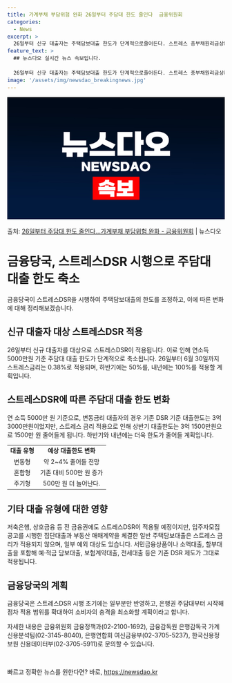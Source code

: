 ```yaml
---
title: 가계부채 부담위험 완화 26일부터 주담대 한도 줄인다  금융위원회
categories:
  - News
excerpt: >
  26일부터 신규 대출자는 주택담보대출 한도가 단계적으로줄어든다. 스트레스 총부채원리금상환비율(DSR)제도가 …
feature_text: >
  ## 뉴스다오 실시간 뉴스 속보입니다.

  26일부터 신규 대출자는 주택담보대출 한도가 단계적으로줄어든다. 스트레스 총부채원리금상환비율(DSR)제도가 …
image: '/assets/img/newsdao_breakingnews.jpg'
---
```


![뉴스다오 속보](/assets/img/newsdao_breakingnews.jpg)

<p>출처: <a href="https://newsdao.kr/3232" rel="dofollow">26일부터 주담대 한도 줄인다…가계부채 부담위험 완화 - 금융위원회</a> | 뉴스다오</p>

<h1>금융당국, 스트레스DSR 시행으로 주담대 대출 한도 축소</h1>
<p data-ke-size="size16">금융당국이 스트레스DSR을 시행하여 주택담보대출의 한도를 조정하고, 이에 따른 변화에 대해 정리해보겠습니다.</p>

<h2 data-ke-size="size26">신규 대출자 대상 스트레스DSR 적용</h2>
<p data-ke-size="size16">26일부터 신규 대출자를 대상으로 스트레스DSR이 적용됩니다. 이로 인해 연소득 5000만원 기준 주담대 대출 한도가 단계적으로 축소됩니다. 26일부터 6월 30일까지 스트레스금리는 0.38%로 적용되며, 하반기에는 50%를, 내년에는 100%를 적용할 계획입니다.</p>

<h2 data-ke-size="size26">스트레스DSR에 따른 주담대 대출 한도 변화</h2>
<p data-ke-size="size16">연 소득 5000만 원 기준으로, 변동금리 대출자의 경우 기존 DSR 기준 대출한도는 3억 3000만원이었지만, 스트레스 금리 적용으로 인해 상반기 대출한도는 3억 1500만원으로 1500만 원 줄어들게 됩니다. 하반기와 내년에는 더욱 한도가 줄어들 계획입니다.</p>

<table style="width: 70%;">
<tbody>
<tr>
<td style="text-align: center; height: 17px;"><b>대출 유형</b></td>
<td style="text-align: center; height: 17px;"><b>예상 대출한도 변화</b></td>
</tr>
<tr>
<td style="text-align: center; height: 17px;">변동형</td>
<td style="text-align: center; height: 17px;">약 2~4% 줄어들 전망</td>
</tr>
<tr>
<td style="text-align: center; height: 17px;">혼합형</td>
<td style="text-align: center; height: 17px;">기존 대비 500만 원 증가</td>
</tr>
<tr>
<td style="text-align: center; height: 17px;">주기형</td>
<td style="text-align: center; height: 17px;">500만 원 더 늘어난다.</td>
</tr>
</tbody>
</table>

<h2 data-ke-size="size26">기타 대출 유형에 대한 영향</h2>
<p data-ke-size="size16">저축은행, 상호금융 등 전 금융권에도 스트레스DSR이 적용될 예정이지만, 입주자모집 공고를 시행한 집단대출과 부동산 매매계약을 체결한 일반 주택담보대출은 스트레스 금리가 적용되지 않으며, 일부 예외 대상도 있습니다. 서민금융상품이나 소액대출, 할부대출을 포함해 예·적금 담보대출, 보험계약대출, 전세대출 등은 기존 DSR 제도가 그대로 적용됩니다.</p>

<h2 data-ke-size="size26">금융당국의 계획</h2>
<p data-ke-size="size16">금융당국은 스트레스DSR 시행 초기에는 일부분만 반영하고, 은행권 주담대부터 시작해 점차 적용 범위를 확대하여 소비자의 충격을 최소화할 계획이라고 합니다.</p>
<p data-ke-size="size16">자세한 내용은 금융위원회 금융정책과(02-2100-1692), 금융감독원 은행감독국 가계신용분석팀(02-3145-8040), 은행연합회 여신금융부(02-3705-5237), 한국신용정보원 신용데이터부(02-3705-5911)로 문의할 수 있습니다.</p>

<p data-ke-size="size16">&nbsp;</p> 

빠르고 정확한 뉴스를 원한다면? 바로, <a href="https://newsdao.kr" rel="dofollow">https://newsdao.kr</a>


